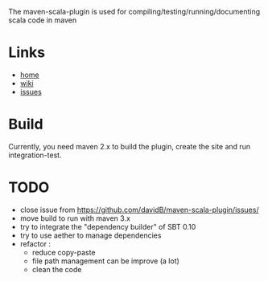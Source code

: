 The maven-scala-plugin is used for compiling/testing/running/documenting scala code in maven

# Links

* [home](http://alchim31.free.fr/mvnsites/maven-scala-plugin/index.html)
* [wiki](https://github.com/davidB/maven-scala-plugin/wiki)
* [issues](https://github.com/davidB/maven-scala-plugin/issues/)

# Build

Currently, you need maven 2.x to build the plugin, create the site and run integration-test.
  
# TODO

* close issue from https://github.com/davidB/maven-scala-plugin/issues/
* move build to run with maven 3.x
* try to integrate the "dependency builder" of SBT 0.10
* try to use aether to manage dependencies  
* refactor :
  * reduce copy-paste
  * file path management can be improve (a lot) 
  * clean the code
  
